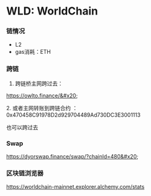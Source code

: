 # WLD: WorldChain

### 链情况

* L2
* gas消耗：ETH

### 跨链

1. 跨链桥主网跨过去：

https://owlto.finance/&#x20;

&#x20;2\. 或者主网转账到跨链合约 ：0x470458C91978D2d929704489Ad730DC3E3001113&#x20;

也可以跨过去

### Swap

https://dyorswap.finance/swap/?chainId=480&#x20;

### 区块链浏览器

https://worldchain-mainnet.explorer.alchemy.com/stats



